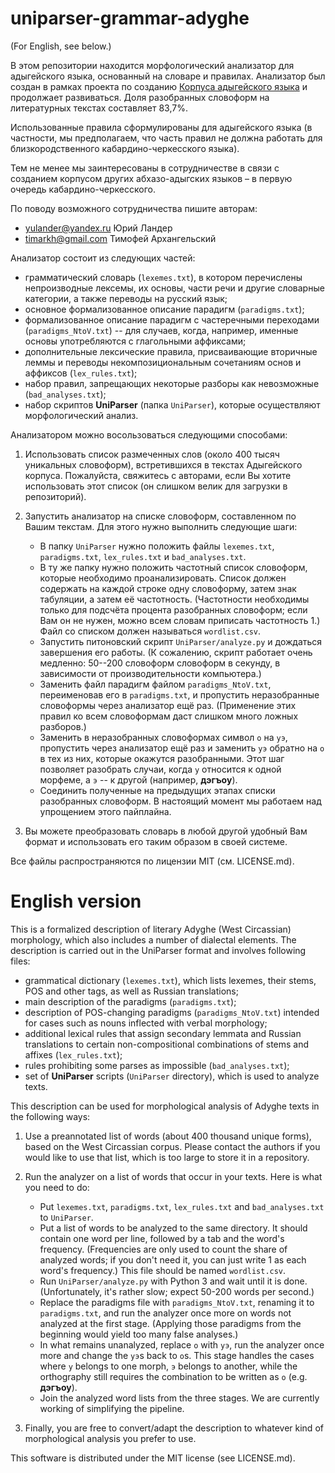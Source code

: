 uniparser-grammar-adyghe
========================

(For English, see below.)

В этом репозитории находится морфологический анализатор для адыгейского языка, основанный на словаре и правилах. Анализатор был создан в рамках проекта по созданию [Корпуса адыгейского языка](http://adyghe.web-corpora.net/) и продолжает развиваться. Доля разобранных словоформ на литературных текстах составляет 83,7%.

Использованные правила сформулированы для адыгейского языка (в частности, мы предполагаем, что часть правил не должна работать для близкородственного кабардино-черкесского языка).

Тем не менее мы заинтересованы в сотрудничестве в связи с созданием корпусом других абхазо-адыгских языков – в первую очередь кабардино-черкесского.

По поводу возможного сотрудничества пишите авторам:
- <yulander@yandex.ru> Юрий Ландер
- <timarkh@gmail.com> Тимофей Архангельский

Анализатор состоит из следующих частей:
- грамматический словарь (``lexemes.txt``), в котором перечислены непроизводные лексемы, их основы, части речи и другие словарные категории, а также переводы на русский язык;
- основное формализованное описание парадигм (``paradigms.txt``);
- формализованное описание парадигм с частеречными переходами (``paradigms_NtoV.txt``) -- для случаев, когда, например, именные основы употребляются с глагольными аффиксами;
- дополнительные лексические правила, присваивающие вторичные леммы и переводы некомпозициональным сочетаниям основ и аффиксов (``lex_rules.txt``);
- набор правил, запрещающих некоторые разборы как невозможные (``bad_analyses.txt``);
- набор скриптов **UniParser** (папка ``UniParser``), которые осуществляют морфологический анализ.

Анализатором можно восользоваться следующими способами:

1. Использовать список размеченных слов (около 400 тысяч уникальных словоформ), встретившихся в текстах Адыгейского корпуса. Пожалуйста, свяжитесь с авторами, если Вы хотите использовать этот список (он слишком велик для загрузки в репозиторий).

2. Запустить анализатор на списке словоформ, составленном по Вашим текстам. Для этого нужно выполнить следующие шаги:
	- В папку ``UniParser`` нужно положить файлы ``lexemes.txt``, ``paradigms.txt``, ``lex_rules.txt`` и ``bad_analyses.txt``.
	- В ту же папку нужно положить частотный список словоформ, которые необходимо проанализировать. Список должен содержать на каждой строке одну словоформу, затем знак табуляции, а затем её частотность. (Частотности необходимы только для подсчёта процента разобранных словоформ; если Вам он не нужен, можно всем словам приписать частотность 1.) Файл со списком должен называться ``wordlist.csv``.
	- Запустить питоновский скрипт ``UniParser/analyze.py`` и дождаться завершения его работы. (К сожалению, скрипт работает очень медленно: 50--200 словоформ словоформ в секунду, в зависимости от производительности компьютера.)
	- Заменить файл парадигм файлом ``paradigms_NtoV.txt``, переименовав его в ``paradigms.txt``, и пропустить неразобранные словоформы через анализатор ещё раз. (Применение этих правил ко всем словоформам даст слишком много ложных разборов.)
	- Заменить в неразобранных словоформах символ ``о`` на ``уэ``, пропустить через анализатор ещё раз и заменить ``уэ`` обратно на ``о`` в тех из них, которые окажутся разобранными. Этот шаг позволяет разобрать случаи, когда ``у`` относится к одной морфеме, а ``э`` -- к другой (например, **дэгъоу**).
	- Соединить полученные на предыдущих этапах списки разобранных словоформ.
В настоящий момент мы работаем над упрощением этого пайплайна.

3. Вы можете преобразовать словарь в любой другой удобный Вам формат и использовать его таким образом в своей системе.

Все файлы распространяются по лицензии MIT (см. LICENSE.md).

English version
===============

This is a formalized description of literary Adyghe (West Circassian) morphology, which also includes a number of dialectal elements. The description is carried out in the UniParser format and involves following files:

- grammatical dictionary (``lexemes.txt``), which lists lexemes, their stems, POS and other tags, as well as Russian translations;
- main description of the paradigms (``paradigms.txt``);
- description of POS-changing paradigms (``paradigms_NtoV.txt``) intended for cases such as nouns inflected with verbal morphology;
- additional lexical rules that assign secondary lemmata and Russian translations to certain non-compositional combinations of stems and affixes (``lex_rules.txt``);
- rules prohibiting some parses as impossible (``bad_analyses.txt``);
- set of **UniParser** scripts (``UniParser`` directory), which is used to analyze texts.

This description can be used for morphological analysis of Adyghe texts in the following ways:

1. Use a preannotated list of words (about 400 thousand unique forms), based on the West Circassian corpus. Please contact the authors if you would like to use that list, which is too large to store it in a repository.

2. Run the analyzer on a list of words that occur in your texts. Here is what you need to do:
	- Put ``lexemes.txt``, ``paradigms.txt``, ``lex_rules.txt`` and ``bad_analyses.txt`` to ``UniParser``.
	- Put a list of words to be analyzed to the same directory. It should contain one word per line, followed by a tab and the word's frequency. (Frequencies are only used to count the share of analyzed words; if you don't need it, you can just write 1 as each word's frequency.) This file should be named ``wordlist.csv``.
	- Run ``UniParser/analyze.py`` with Python 3 and wait until it is done. (Unfortunately, it's rather slow; expect 50-200 words per second.)
	- Replace the paradigms file with ``paradigms_NtoV.txt``, renaming it to ``paradigms.txt``, and run the analyzer once more on words not analyzed at the first stage. (Applying those paradigms from the beginning would yield too many false analyses.)
	- In what remains unanalyzed, replace ``о`` with ``уэ``, run the analyzer once more and change the ``уэ``s back to ``о``s. This stage handles the cases where ``у`` belongs to one morph, ``э`` belongs to another, while the orthography still requires the combination to be written as ``о`` (e.g. **дэгъоу**).
	- Join the analyzed word lists from the three stages.
We are currently working of simplifying the pipeline.

3. Finally, you are free to convert/adapt the description to whatever kind of morphological analysis you prefer to use.

This software is distributed under the MIT license (see LICENSE.md).

